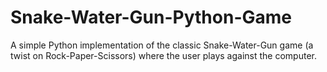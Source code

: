# Snake-Water-Gun-Python-Game
A simple Python implementation of the classic Snake-Water-Gun game (a twist on Rock-Paper-Scissors) where the user plays against the computer.
